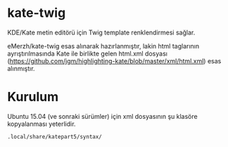 kate-twig
=========

KDE/Kate metin editörü için Twig template renklendirmesi sağlar.

eMerzh/kate-twig esas alınarak hazırlanmıştır, lakin html taglarının ayrıştırılmasında Kate ile birlikte gelen html.xml dosyası (https://github.com/jgm/highlighting-kate/blob/master/xml/html.xml) esas alınmıştır.

Kurulum
============

Ubuntu 15.04 (ve sonraki sürümler) için xml dosyasının şu klasöre kopyalanması yeterlidir.

    .local/share/katepart5/syntax/
